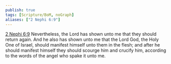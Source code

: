 ```yaml
---
publish: true
tags: [Scripture/BoM, noGraph]
aliases: ["2 Nephi 6:9"]
---
```

[2 Nephi 6:9](https://churchofjesuschrist.org/study/scriptures/bofm/2-ne/6?lang=eng&id=p9#p9) Nevertheless, the Lord has shown unto me that they should return again. And he also has shown unto me that the Lord God, the Holy One of Israel, should manifest himself unto them in the flesh; and after he should manifest himself they should scourge him and crucify him, according to the words of the angel who spake it unto me.
